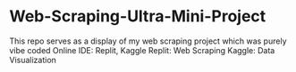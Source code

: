 # Web-Scraping-Ultra-Mini-Project
This repo serves as a display of my web scraping project which was purely vibe coded 
Online IDE: Replit, Kaggle
Replit: Web Scraping
Kaggle: Data Visualization
